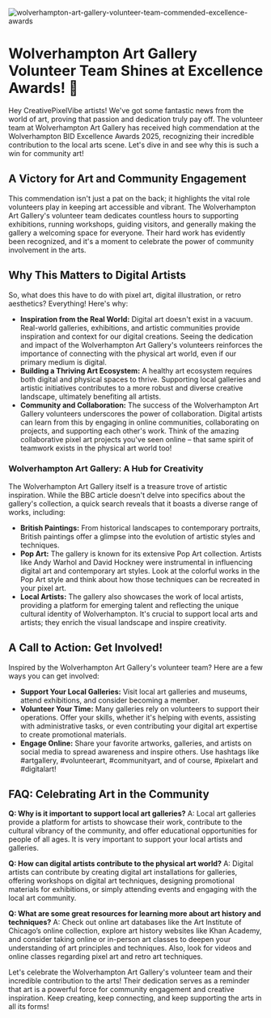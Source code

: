 ![wolverhampton-art-gallery-volunteer-team-commended-excellence-awards](https://images.pexels.com/photos/30236430/pexels-photo-30236430.jpeg?auto=compress&cs=tinysrgb&fit=crop&h=627&w=1200)

# Wolverhampton Art Gallery Volunteer Team Shines at Excellence Awards! 🎉

Hey CreativePixelVibe artists! We've got some fantastic news from the world of art, proving that passion and dedication truly pay off. The volunteer team at Wolverhampton Art Gallery has received high commendation at the Wolverhampton BID Excellence Awards 2025, recognizing their incredible contribution to the local arts scene. Let's dive in and see why this is such a win for community art!

## A Victory for Art and Community Engagement

This commendation isn't just a pat on the back; it highlights the vital role volunteers play in keeping art accessible and vibrant. The Wolverhampton Art Gallery's volunteer team dedicates countless hours to supporting exhibitions, running workshops, guiding visitors, and generally making the gallery a welcoming space for everyone. Their hard work has evidently been recognized, and it's a moment to celebrate the power of community involvement in the arts.

## Why This Matters to Digital Artists

So, what does this have to do with pixel art, digital illustration, or retro aesthetics? Everything! Here's why:

*   **Inspiration from the Real World:** Digital art doesn't exist in a vacuum. Real-world galleries, exhibitions, and artistic communities provide inspiration and context for our digital creations. Seeing the dedication and impact of the Wolverhampton Art Gallery's volunteers reinforces the importance of connecting with the physical art world, even if our primary medium is digital.
*   **Building a Thriving Art Ecosystem:** A healthy art ecosystem requires both digital and physical spaces to thrive. Supporting local galleries and artistic initiatives contributes to a more robust and diverse creative landscape, ultimately benefiting all artists.
*   **Community and Collaboration:** The success of the Wolverhampton Art Gallery volunteers underscores the power of collaboration. Digital artists can learn from this by engaging in online communities, collaborating on projects, and supporting each other's work. Think of the amazing collaborative pixel art projects you've seen online – that same spirit of teamwork exists in the physical art world too!

### Wolverhampton Art Gallery: A Hub for Creativity

The Wolverhampton Art Gallery itself is a treasure trove of artistic inspiration. While the BBC article doesn't delve into specifics about the gallery's collection, a quick search reveals that it boasts a diverse range of works, including:

*   **British Paintings:** From historical landscapes to contemporary portraits, British paintings offer a glimpse into the evolution of artistic styles and techniques.
*   **Pop Art:** The gallery is known for its extensive Pop Art collection. Artists like Andy Warhol and David Hockney were instrumental in influencing digital art and contemporary art styles. Look at the colorful works in the Pop Art style and think about how those techniques can be recreated in your pixel art.
*   **Local Artists:** The gallery also showcases the work of local artists, providing a platform for emerging talent and reflecting the unique cultural identity of Wolverhampton. It's crucial to support local arts and artists; they enrich the visual landscape and inspire creativity.

## A Call to Action: Get Involved!

Inspired by the Wolverhampton Art Gallery's volunteer team? Here are a few ways you can get involved:

*   **Support Your Local Galleries:** Visit local art galleries and museums, attend exhibitions, and consider becoming a member.
*   **Volunteer Your Time:** Many galleries rely on volunteers to support their operations. Offer your skills, whether it's helping with events, assisting with administrative tasks, or even contributing your digital art expertise to create promotional materials.
*   **Engage Online:** Share your favorite artworks, galleries, and artists on social media to spread awareness and inspire others. Use hashtags like #artgallery, #volunteerart, #communityart, and of course, #pixelart and #digitalart!

## FAQ: Celebrating Art in the Community

**Q: Why is it important to support local art galleries?**
A: Local art galleries provide a platform for artists to showcase their work, contribute to the cultural vibrancy of the community, and offer educational opportunities for people of all ages. It is very important to support your local artists and galleries.

**Q: How can digital artists contribute to the physical art world?**
A: Digital artists can contribute by creating digital art installations for galleries, offering workshops on digital art techniques, designing promotional materials for exhibitions, or simply attending events and engaging with the local art community.

**Q: What are some great resources for learning more about art history and techniques?**
A: Check out online art databases like the Art Institute of Chicago’s online collection, explore art history websites like Khan Academy, and consider taking online or in-person art classes to deepen your understanding of art principles and techniques. Also, look for videos and online classes regarding pixel art and retro art techniques.

Let's celebrate the Wolverhampton Art Gallery's volunteer team and their incredible contribution to the arts! Their dedication serves as a reminder that art is a powerful force for community engagement and creative inspiration. Keep creating, keep connecting, and keep supporting the arts in all its forms!
